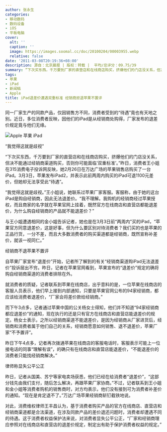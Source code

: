 ```yaml
---
author: 张永生
categories:
- 移动数码
- 数码设备
- iOS
- 平板电脑
cover:
  alt: ''
  caption: ''
  image: https://images.soomal.cc/doc/20100204/00003955.webp
  relative: false
date: '2011-03-08T20:19:36+08:00'
description: 源自：北京晨报 | 版权：转载 |  平均/总评分：09.75/39
summary: “下次买东西，千万要到厂家的直营店和在线商店购买，挤爆他们的门店没关系，但决不能通过经销商渠道购买，否则你可能面临‘双重标准’。”昨日，消费者王小姐在315消费电子投诉网反映，她2月26日在万达广场的苹果销售店购买了一台iPad。3月3日，苹果发布iPad2，并表示此前两周内购买的iPad可退1100元差价，但她却无法享受此“待遇”
tags:
- 苹果
- iPad
- 新闻稿
- Apple
title: iPad退差价遭遇双重标准 经销商拒退苹果不置评
---
```


同一厂家生产的同款产品，仅因销售方不同，消费者受到的“待遇”竟也有天地之别。近日，多位消费者反映，因他们的iPad是从经销商处购得，厂家发布的退差价规定竟与他们无缘。



![Apple 苹果 iPad](https://images.soomal.cc/doc/20100204/00003955.webp)



“我觉得这就是歧视”



“下次买东西，千万要到厂家的直营店和在线商店购买，挤爆他们的门店没关系，但决不能通过经销商渠道购买，否则你可能面临‘双重标准’。”昨日，消费者王小姐在315消费电子投诉网反映，她2月26日在万达广场的苹果销售店购买了一台iPad。3月3日，苹果发布iPad2，并表示此前两周内购买的iPad可退1100元差价，但她却无法享受此“待遇”。



“我觉得这就是歧视。”王小姐说，她联系过苹果厂家客服。客服称，由于她的这台iPad是购自经销商，因此无法退差价。“我不理解。我购机的经销商经过苹果授权，而且商家的名字就在苹果官网上挂着，既然官方在线商店和直营店都能退差价，为什么购自经销商的产品就不能退差价？”



与王小姐遭遇相同的金小姐告诉记者，她也是在3月3日前“两周内”买的iPad，“苹果官方同意退差价，这是好事，但为什么要区别对待消费者？我们买的也是苹果的正品行货，一分不差，而且大多数消费者的购买渠道都是经销商，既然宣称补差价，就该一视同仁。”



经销商不退苹果不置评



自苹果厂家宣布“退差价”开始，记者所了解到的有关“经销商渠道购iPad无法退差价”投诉层出不穷。昨日，记者在苹果官网看到，苹果宣布的“退差价”规定的确将购自经销商渠道的消费者排除在外。



就消费者的质疑，记者联系到苹果在线商店，出乎意料的是，一位苹果在线商店的客服人员表示，他们早上接到内部通知，只要是苹果官网公布的94家经销商，都应该给消费者退差价，“厂家会将差价款给经销商。”



而下午3点多，记者通过苹果中国的公关杨女士得知，他们并不知道“94家经销商都应退差价”的通知，现在执行的还是只有官方在线商店和直营店能退差价的规定。杨女士表示，之所以经销商渠道不能退差价，是因为经销商从厂家进货后，经销商和消费者属于他们自己的关系，经销商愿意如何销售、退不退差价，苹果厂家“不予置评”。



昨日下午4点多，记者再次拨通苹果在线商店的客服电话时，客服表示可能上一位接电话的同事“理解有误”，的确只有在线商店和直营店能退差价，“不能退差价的消费者只能找经销商解决。”



律师称显失公平公正



昨日，记者从国美、苏宁等家电卖场获悉，他们已经在给消费者“退差价”，“这部分钱先由我们支付，随后怎么解决，再跟苹果厂家协商。”不过，记者联系到王小姐和金小姐等消费者购机的销售商时，对方均表示，他们没有接到可为消费者补差价的通知。“现在是肯定退不了。”万达广场苹果经销商斩钉截铁地说。



对此，消费维权律师王丰昌认为，基于消费者购买产品的官方在线商店、直营店和经销商渠道都是合法渠道，在涉及同款产品的差价退还问题时，消费者却遭遇不同的待遇。这于消费者权益保护法来说，对消费者显失公平公正，“厂家和经销商理应参照对在线商店和直营店的退差价规定，制定出有助于保护消费者权益的规定。”